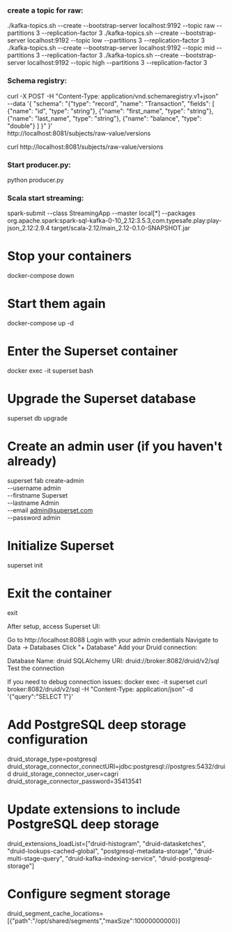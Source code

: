 ### create a topic for raw:
./kafka-topics.sh --create --bootstrap-server localhost:9192 --topic raw --partitions 3 --replication-factor 3
./kafka-topics.sh --create --bootstrap-server localhost:9192 --topic low --partitions 3 --replication-factor 3
./kafka-topics.sh --create --bootstrap-server localhost:9192 --topic mid --partitions 3 --replication-factor 3
./kafka-topics.sh --create --bootstrap-server localhost:9192 --topic high --partitions 3 --replication-factor 3

### Schema registry:
curl -X POST -H "Content-Type: application/vnd.schemaregistry.v1+json" \
--data '{
  "schema": "{\"type\": \"record\", \"name\": \"Transaction\", \"fields\": [ {\"name\": \"id\", \"type\": \"string\"}, {\"name\": \"first_name\", \"type\": \"string\"}, {\"name\": \"last_name\", \"type\": \"string\"}, {\"name\": \"balance\", \"type\": \"double\"} ] }"
}' \
http://localhost:8081/subjects/raw-value/versions


curl http://localhost:8081/subjects/raw-value/versions

### Start producer.py:
python producer.py


### Scala start streaming:
spark-submit --class StreamingApp --master local[*] --packages org.apache.spark:spark-sql-kafka-0-10_2.12:3.5.3,com.typesafe.play:play-json_2.12:2.9.4 target/scala-2.12/main_2.12-0.1.0-SNAPSHOT.jar





# Stop your containers
docker-compose down

# Start them again
docker-compose up -d

# Enter the Superset container
docker exec -it superset bash

# Upgrade the Superset database
superset db upgrade

# Create an admin user (if you haven't already)
superset fab create-admin \
    --username admin \
    --firstname Superset \
    --lastname Admin \
    --email admin@superset.com \
    --password admin

# Initialize Superset
superset init

# Exit the container
exit


After setup, access Superset UI:


Go to http://localhost:8088
Login with your admin credentials
Navigate to Data → Databases
Click "+ Database"
Add your Druid connection:

Database Name: druid
SQLAlchemy URI: druid://broker:8082/druid/v2/sql
Test the connection



If you need to debug connection issues:
docker exec -it superset curl broker:8082/druid/v2/sql -H "Content-Type: application/json" -d '{"query":"SELECT 1"}'


# Add PostgreSQL deep storage configuration
druid_storage_type=postgresql
druid_storage_connector_connectURI=jdbc:postgresql://postgres:5432/druid
druid_storage_connector_user=cagri
druid_storage_connector_password=35413541

# Update extensions to include PostgreSQL deep storage
druid_extensions_loadList=["druid-histogram", "druid-datasketches", "druid-lookups-cached-global", "postgresql-metadata-storage", "druid-multi-stage-query", "druid-kafka-indexing-service", "druid-postgresql-storage"]

# Configure segment storage
druid_segment_cache_locations=[{"path":"/opt/shared/segments","maxSize":10000000000}]


